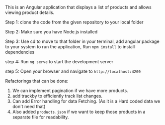 This is an Angular application that displays a list of products and allows viewing product details.

Step 1: clone the code from the given repository to your local folder

Step 2: Make sure you have Node.js installed

Step 3: Use cd to move to that folder in your terminal,
add angular package to your system to run the application,
Run `npm install` to install dependencies

step 4: Run `ng serve` to start the development server

step 5: Open your browser and navigate to `http://localhost:4200`

Refactorings that can be done:

1. We can implement pagination if we have more products.
2. add trackby to efficiently track list changes.
3. Can add Error handling for data Fetching. (As it is a Hard coded data we don't need that)
4. Also added `products.json` if we want to keep those products in a separate file for readability.
